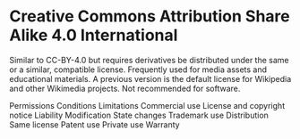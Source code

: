 Creative Commons Attribution Share Alike 4.0 International
==========================================================

Similar to CC-BY-4.0 but requires derivatives be distributed under the same or a similar, compatible license. Frequently
used for media assets and educational materials. A previous version is the default license for Wikipedia and other
Wikimedia projects. Not recommended for software.

Permissions                    Conditions                                                 Limitations
Commercial use                 License and copyright notice                               Liability
Modification                   State changes                                              Trademark use
Distribution                   Same license                                               Patent use
Private use                                                                               Warranty
